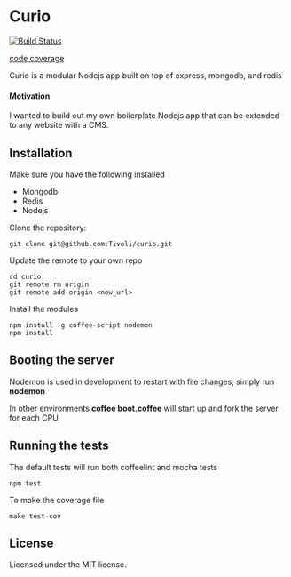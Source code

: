 Curio
=====

[![Build Status](https://travis-ci.org/Tivoli/curio.png?branch=master)](https://travis-ci.org/Tivoli/curio)

[code coverage](http://tivoli.github.io/curio/coverage.html "Code Coverage")

Curio is a modular Nodejs app built on top of express, mongodb, and redis

#### Motivation

I wanted to build out my own boilerplate Nodejs app that can be extended to any website with a CMS.

## Installation

Make sure you have the following installed

* Mongodb
* Redis
* Nodejs

Clone the repository:

    git clone git@github.com:Tivoli/curio.git

Update the remote to your own repo

    cd curio
    git remote rm origin
    git remote add origin <new_url>

Install the modules

    npm install -g coffee-script nodemon
    npm install

## Booting the server

Nodemon is used in development to restart with file changes, simply run **nodemon**

In other environments **coffee boot.coffee** will start up and fork the server for each CPU

## Running the tests

The default tests will run both coffeelint and mocha tests

    npm test

To make the coverage file

    make test-cov

## License

Licensed under the MIT license.
